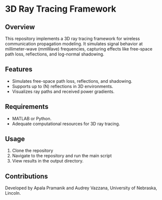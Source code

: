 # 3D Ray Tracing Framework

## Overview
This repository implements a 3D ray tracing framework for wireless communication propagation modeling. It simulates signal behavior at millimeter-wave (mmWave) frequencies, capturing effects like free-space path loss, reflections, and log-normal shadowing.

## Features
- Simulates free-space path loss, reflections, and shadowing.
- Supports up to \(N\) reflections in 3D environments.
- Visualizes ray paths and received power gradients.

## Requirements
- MATLAB or Python.
- Adequate computational resources for 3D ray tracing.

## Usage
1. Clone the repository
2. Navigate to the repository and run the main script
3. View results in the output directory.

## Contributions
Developed by Apala Pramanik and Audrey Vazzana, University of Nebraska, Lincoln.



